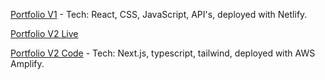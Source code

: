 [Portfolio V1](https://suzynakayama-v1.netlify.app/) - Tech: React, CSS, JavaScript, API's, deployed with Netlify.

[Portfolio V2 Live](https://main.d9y18rva44lxm.amplifyapp.com)

[Portfolio V2 Code](https://github.com/suzynakayama/suzy-nakayama-v2) - Tech: Next.js, typescript, tailwind, deployed with AWS Amplify.
